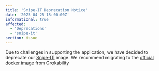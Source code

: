 ```yaml
---
title: 'Snipe-IT Deprecation Notice'
date: '2025-04-25 18:00:00Z'
informational: true
affected:
  - 'Deprecations'
  - 'snipe-it'
section: issue
---
```


Due to challenges in supporting the application, we have decided to deprecate our [Snipe-IT](https://github.com/linuxserver/docker-snipe-it) image. We recommend migrating to the [official docker image](https://snipe-it.readme.io/docs/docker) from Grokability
